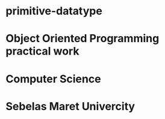 # primitive-datatype
# Object Oriented Programming practical work
# Computer Science
# Sebelas Maret Univercity
